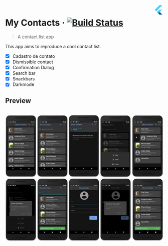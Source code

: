 <img src="..\assets\flutter-logo.png" width="30" alt="logo" align="right">

# My Contacts &middot; [![Build Status](https://img.shields.io/travis/npm/npm/latest.svg?style=flat-square)](https://travis-ci.org/npm/npm)

> A contact list app

This app aims to reproduce a cool contact list.

- [X] Cadastro de contato
- [X] Dismissible contact
- [X] Confirmation Dialog
- [X] Search bar
- [X] Snackbars
- [X] Darkmode

## **Preview**

<br> 
<img src="..\assets\contacts_preview_1.png" alt="logo">
<img src="..\assets\contacts_preview_2.png" alt="logo">

